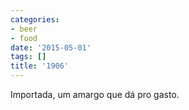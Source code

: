 ```yaml
---
categories:
- beer
- food
date: '2015-05-01'
tags: []
title: '1906'
---
```


Importada, um amargo que dá pro gasto.